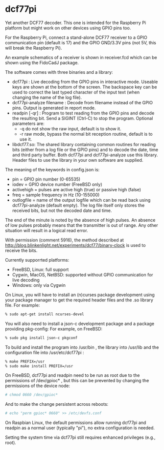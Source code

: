 dcf77pi
=======

Yet another DCF77 decoder. This one is intended for the Raspberry Pi platform
but might work on other devices using GPIO pins too.

For the Raspberry Pi, connect a stand-alone DCF77 receiver to a GPIO
communication pin (default is 17) and the GPIO GND/3.3V pins (not 5V, this will
break the Raspberry Pi).

An example schematics of a receiver is shown in receiver.fcd which can be shown
using the FidoCadJ package.

The software comes with three binaries and a library:

* dcf77pi : Live decoding from the GPIO pins in interactive mode. Useable keys
  are shown at the bottom of the screen. The backspace key can be used to
  correct the last typed character of the input text (when changing the name of
  the log file).
* dcf77pi-analyze filename : Decode from filename instead of the GPIO pins.
  Output is generated in report mode.
* readpin [-qr] : Program to test reading from the GPIO pins and decode the
  resulting bit. Send a SIGINT (Ctrl-C) to stop the program. Optional parameters
  are:
  * -q do not show the raw input, default is to show it.
  * -r raw mode, bypass the normal bit reception routine, default is to use it.
* libdcf77.so: The shared library containing common routines for reading bits
  (either from a log file or the GPIO pins) and to decode the date, time and
  third party buffer. Both dcf77pi and dcf77pi-analyze use this library. Header
  files to use the library in your own software are supplied.

The meaning of the keywords in config.json is:

* pin           = GPIO pin number (0-65535)
* iodev         = GPIO device number (FreeBSD only)
* activehigh    = pulses are active high (true) or passive high (false)
* freq          = sample frequency in Hz (10-155000)
* outlogfile    = name of the output logfile which can be read back using
  dcf77pi-analyze (default empty). The log file itself only stores the
  received bits, but not the decoded date and time.

The end of the minute is noted by the absence of high pulses. An absence of low
pulses probably means that the transmitter is out of range. Any other situation
will result in a logical read error.

With permission (comment 5916), the method described at
http://blog.blinkenlight.net/experiments/dcf77/binary-clock is used to receive
the bits.

Currently supporrted platforms:
* FreeBSD, Linux: full support
* Cygwin, MacOS, NetBSD: supported without GPIO communication for live decoding
* Windows: only via Cygwin

On Linux, you will have to install an (n)curses package development using your
package manager to get the required header files and the .so library file.
For example:
```sh
% sudo apt-get install ncurses-devel
```

You will also need to install a json-c development package and a package
providing pkg-config:
For example, on FreeBSD:
```sh
% sudo pkg install json-c pkgconf
```

To build and install the program into /usr/bin , the library into /usr/lib and
the configuration file into /usr/etc/dcf77pi :
```sh
% make PREFIX=/usr
% sudo make install PREFIX=/usr
```

On FreeBSD, dcf77pi and readpin need to be run as root due to the permissions
of /dev/gpioc\* , but this can be prevented by changing the permissions of the
device node:
```sh
# chmod 0660 /dev/gpioc*
```
And to make the change persistent across reboots:
```sh
# echo "perm gpioc* 0660" >> /etc/devfs.conf
```

On Raspbian Linux, the default permissions allow running dcf77pi and readpin as
a normal user (typically "pi"), no extra configuration is needed.

Setting the system time via dcf77pi still requires enhanced privileges (e.g.,
root).

